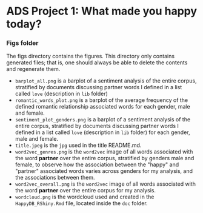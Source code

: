 # ADS Project 1: What made you happy today?
### Figs folder

The figs directory contains the figures. This directory only contains generated files; that is, one should always be able to delete the contents and regenerate them.

+ ```barplot_all.png``` is a barplot of a sentiment analysis of the entire corpus, stratified by documents discussing partner words I defined in a list called ```love``` (description in ```lib``` folder)
+ ```romantic_words_plot.png``` is a barplot of the average frequency of the defined romantic relationship associated words for each gender, male and female.
+ ```sentiment_plot_genders.png``` is a barplot of a sentiment analysis of the entire corpus, stratified by documents discussing partner words I defined in a list called ```love``` (description in ```lib``` folder) for each gender, male and female.
+ ```title.jpeg``` is the ```jpg``` used in the title README.md.
+ ```word2vec_genres.png``` is the ```word2vec``` image of all words associated with the word **partner** over the entire corpus, stratified by genders male and female, to observe how the association between the "happy" and "partner" associated words varies across genders for my analysis, and the associations between them.
+ ```word2vec_overall.png``` is the ```word2vec``` image of all words associated with the word **partner** over the entire corpus for my analysis.
+ ```wordcloud.png``` is the wordcloud used and created in the ```HappyDB_RShiny.Rmd``` file, located inside the ```doc``` folder. 
